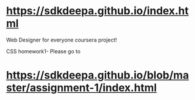 # https://sdkdeepa.github.io/index.html

Web Designer for everyone coursera project!

CSS homework1- Please go to 
# https://sdkdeepa.github.io/blob/master/assignment-1/index.html
